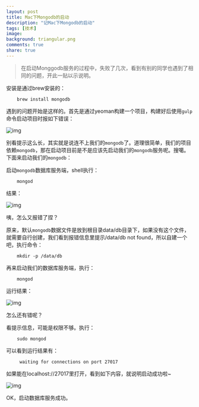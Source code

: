```yaml
---
layout: post
title: Mac下Mongodb的启动
description: "记Mac下Mongodb的启动"
tags: [技术]
image:
background: triangular.png
comments: true
share: true
---
```


> 在启动Monggodb服务的过程中，失败了几次，看到有别的同学也遇到了相同的问题，开此一贴以示说明。

安装是通过brew安装的：

```
	brew install mongodb
```

遇到的问题开始是这样的。首先是通过yeoman构建一个项目，构建好后使用```gulp```命令启动项目时报如下错误：

![img]({{site.url}}images/article/2016-4-2/1.png)

<!-- more -->

别看提示这么长，其实就是说连不上我们的```mongodb```了。道理很简单，我们的项目依赖```mongodb```，那在启动项目前是不是应该先启动我们的```mongodb```服务呢。搜噶。下面来启动我们的```mongodb```：

启动```mongodb```数据库服务端，shell执行：

```
	mongod
```

结果：

![img]({{site.url}}images/article/2016-4-2/2.png)

咦，怎么又报错了捏？

原来，默认```mongodb```数据文件是放到根目录data/db目录下，如果没有这个文件，就需要自行创建，我们看到报错信息里提示/data/db not found，所以自建一个吧，执行命令：

```
	mkdir -p /data/db
```

再来启动我们的数据库服务端，执行：

```
	mongod
```

运行结果：

![img]({{site.url}}images/article/2016-4-2/3.png)

怎么还有错呢？

看提示信息，可能是权限不够。执行：

```
	sudo mongod
```

可以看到运行结果有：

```
	 waiting for connections on port 27017
```

如果能在localhost://27017里打开，看到如下内容，就说明启动成功啦~

![img]({{site.url}}images/article/2016-4-2/4.png)

OK，启动数据库服务成功。

